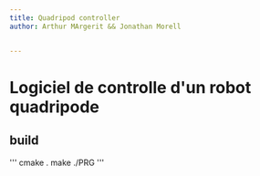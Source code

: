 ```yaml
---
title: Quadripod controller
author: Arthur MArgerit && Jonathan Morell


---
```


# Logiciel de controlle  d'un robot quadripode

## build
'''
cmake .
make
./PRG
''' 
